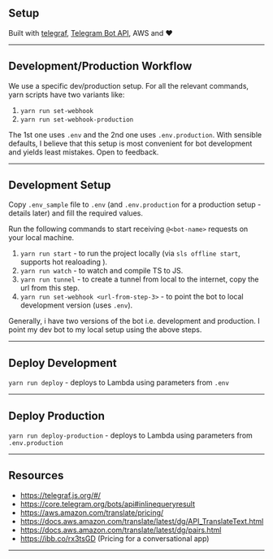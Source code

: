 ## Setup

Built with [telegraf](http://telegraf.js.org/#/), [Telegram Bot API](https://core.telegram.org/bots/api), AWS and ❤️

---

## Development/Production Workflow

We use a specific dev/production setup. For all the relevant commands, yarn scripts have two variants like:

1.  `yarn run set-webhook`
2.  `yarn run set-webhook-production`

The 1st one uses `.env` and the 2nd one uses `.env.production`. With sensible defaults, I believe that this setup is most convenient for bot development and yields least mistakes. Open to feedback.

---

## Development Setup

Copy `.env_sample` file to `.env` (and `.env.production` for a production setup - details later) and fill the required values.

Run the following commands to start receiving `@<bot-name>` requests on your local machine.

1.  `yarn run start` - to run the project locally (via `sls offline start`, supports hot realoading ).
2.  `yarn run watch` - to watch and compile TS to JS.
3.  `yarn run tunnel` - to create a tunnel from local to the internet, copy the url from this step.
4.  `yarn run set-webhook <url-from-step-3>` - to point the bot to local development version (uses `.env`).

Generally, i have two versions of the bot i.e. development and production. I point my dev bot to my local setup using the above steps.

---

## Deploy Development

`yarn run deploy` - deploys to Lambda using parameters from `.env`

---

## Deploy Production

`yarn run deploy-production` - deploys to Lambda using parameters from `.env.production`

---

## Resources

* https://telegraf.js.org/#/
* https://core.telegram.org/bots/api#inlinequeryresult
* https://aws.amazon.com/translate/pricing/
* https://docs.aws.amazon.com/translate/latest/dg/API_TranslateText.html
* https://docs.aws.amazon.com/translate/latest/dg/pairs.html
* https://ibb.co/rx3tsGD (Pricing for a conversational app)

---
